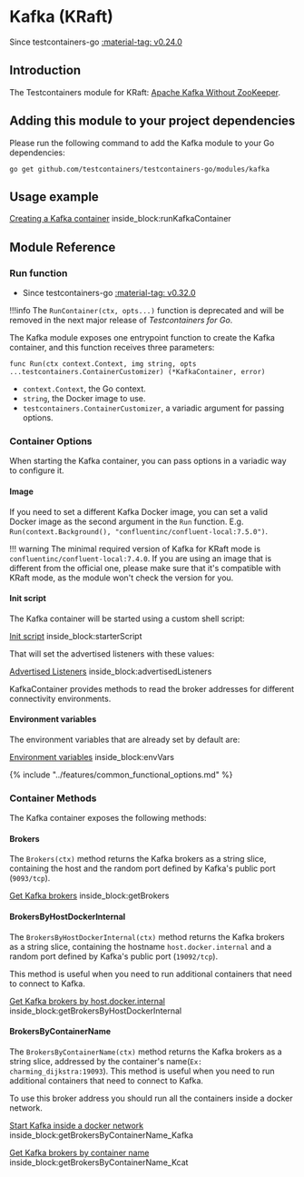 # Kafka (KRaft)

Since testcontainers-go <a href="https://github.com/testcontainers/testcontainers-go/releases/tag/v0.24.0"><span class="tc-version">:material-tag: v0.24.0</span></a>

## Introduction

The Testcontainers module for KRaft: [Apache Kafka Without ZooKeeper](https://developer.confluent.io/learn/kraft).

## Adding this module to your project dependencies

Please run the following command to add the Kafka module to your Go dependencies:

```
go get github.com/testcontainers/testcontainers-go/modules/kafka
```

## Usage example

<!--codeinclude-->
[Creating a Kafka container](../../modules/kafka/examples_test.go) inside_block:runKafkaContainer
<!--/codeinclude-->

## Module Reference

### Run function

- Since testcontainers-go <a href="https://github.com/testcontainers/testcontainers-go/releases/tag/v0.32.0"><span class="tc-version">:material-tag: v0.32.0</span></a>

!!!info
    The `RunContainer(ctx, opts...)` function is deprecated and will be removed in the next major release of _Testcontainers for Go_.

The Kafka module exposes one entrypoint function to create the Kafka container, and this function receives three parameters:

```golang
func Run(ctx context.Context, img string, opts ...testcontainers.ContainerCustomizer) (*KafkaContainer, error)
```

- `context.Context`, the Go context.
- `string`, the Docker image to use.
- `testcontainers.ContainerCustomizer`, a variadic argument for passing options.

### Container Options

When starting the Kafka container, you can pass options in a variadic way to configure it.

#### Image

If you need to set a different Kafka Docker image, you can set a valid Docker image as the second argument in the `Run` function.
E.g. `Run(context.Background(), "confluentinc/confluent-local:7.5.0")`.

!!! warning
    The minimal required version of Kafka for KRaft mode is `confluentinc/confluent-local:7.4.0`. If you are using an image that
    is different from the official one, please make sure that it's compatible with KRaft mode, as the module won't check
    the version for you.

#### Init script

The Kafka container will be started using a custom shell script:

<!--codeinclude-->
[Init script](../../modules/kafka/kafka.go) inside_block:starterScript
<!--/codeinclude-->

That will set the advertised listeners with these values:

<!--codeinclude-->
[Advertised Listeners](../../modules/kafka/kafka.go) inside_block:advertisedListeners
<!--/codeinclude-->

KafkaContainer provides methods to read the broker addresses for different
connectivity environments.

#### Environment variables

The environment variables that are already set by default are:

<!--codeinclude-->
[Environment variables](../../modules/kafka/kafka.go) inside_block:envVars
<!--/codeinclude-->

{% include "../features/common_functional_options.md" %}

### Container Methods

The Kafka container exposes the following methods:

#### Brokers

The `Brokers(ctx)` method returns the Kafka brokers as a string slice, containing the host and the random port defined by Kafka's public port (`9093/tcp`).

<!--codeinclude-->
[Get Kafka brokers](../../modules/kafka/kafka_test.go) inside_block:getBrokers
<!--/codeinclude-->

#### BrokersByHostDockerInternal

The `BrokersByHostDockerInternal(ctx)` method returns the Kafka brokers as a
string slice, containing the hostname `host.docker.internal` and a random port
defined by Kafka's public port (`19092/tcp`).

This method is useful when you need to run additional containers that need to
connect to Kafka.

<!--codeinclude-->
[Get Kafka brokers by host.docker.internal](../../modules/kafka/examples_test.go) inside_block:getBrokersByHostDockerInternal
<!--/codeinclude-->

#### BrokersByContainerName

The `BrokersByContainerName(ctx)` method returns the Kafka brokers as a string
slice, addressed by the container's name(`Ex: charming_dijkstra:19093`). This
method is useful when you need to run additional containers that need to connect
to Kafka.

To use this broker address you should run all the containers inside a docker
network.

<!--codeinclude-->
[Start Kafka inside a docker network](../../modules/kafka/examples_test.go) inside_block:getBrokersByContainerName_Kafka
<!--/codeinclude-->

<!--codeinclude-->
[Get Kafka brokers by container name](../../modules/kafka/examples_test.go) inside_block:getBrokersByContainerName_Kcat
<!--/codeinclude-->

